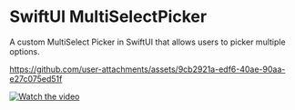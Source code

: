 # SwiftUI MultiSelectPicker

A custom MultiSelect Picker in SwiftUI that allows users to picker multiple options. 

https://github.com/user-attachments/assets/9cb2921a-edf6-40ae-90aa-e27c075ed51f

[![Watch the video](https://img.youtube.com/vi/YOUR_VIDEO_ID/0.jpg)]([https://www.youtube.com/watch?v=YOUR_VIDEO_ID](https://youtube.com/shorts/QZwxrJwSoU8?feature=share))

